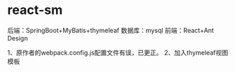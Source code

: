 # react-sm
后端：SpringBoot+MyBatis+thymeleaf
数据库：mysql
前端：React+Ant Design

1、原作者的webpack.config.js配置文件有误，已更正。
2、加入thymeleaf视图模板

